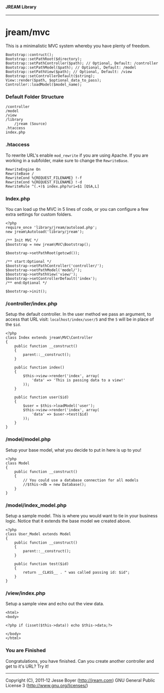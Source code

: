 #### JREAM Library
* * *

# jream/mvc
This is a minimalistic MVC system whereby you have plenty of freedom.

    Bootstrap::contruct();
    Bootstrap::setPathRoot($directory);
    Bootstrap::setPathController($path); // Optional, Default: /controller
    Bootstrap::setPathModel($path); // Optional, Default: /model
    Bootstrap::setPathView($path); // Optional, Default: /view
    Bootstrap::setControllerDefault($string);
    View::render($path, $optional_data_to_pass);
    Controller::loadModel($model_name);

### Default Folder Structure

    /controller
    /model
    /view
	/library
		/jream (Source)
    .htaccess
    index.php
    
    

###  .htaccess

To rewrite URL's enable `mod_rewrite` if you are using Apache. If you are working in a subfolder, make sure to change the `RewriteBase`.

    RewriteEngine On
	RewriteBase /
	RewriteCond %{REQUEST_FILENAME} !-f
    RewriteCond %{REQUEST_FILENAME} !-d
    RewriteRule ^(.+)$ index.php?uri=$1 [QSA,L]



### Index.php

You can load up the MVC in 5 lines of code, or you can configure a few extra settings for custom folders.

	<?php
	require_once 'library/jream/autoload.php';
	new jream\Autoload('library/jream');
		
	/** Init MVC */
	$bootstrap = new jream\MVC\Bootstrap();
	
	$bootstrap->setPathRoot(getcwd());
	
	/** start:Optional */
	$bootstrap->setPathController('controller/');
	$bootstrap->setPathModel('model/');
	$bootstrap->setPathView('view/');
	$bootstrap->setControllerDefault('index');
	/** end:Optional */

	$bootstrap->init();
	
### /controller/index.php

Setup the default controller. In the user method we pass an argument, to access that URL visit: `localhost/index/user/5` and the `5` will be in place of the `$id`.

	<?php
	class Index extends jream\MVC\Controller
	{
		public function __construct()
		{
			parent::__construct();
		}

		public function index()
		{
			$this->view->render('index', array(
				'data' => 'This is passing data to a view!'
			));
		}

		public function user($id)
		{
			$user = $this->loadModel('user');
			$this->view->render('index', array(
				'data' => $user->test($id)
			));
		}
	}
	
### /model/model.php

Setup your base model, what you decide to put in here is up to you!

    <?php
    class Model
    {
        public function __construct()
        {
            // You could use a database connection for all models
            //$this->db = new Database();
        }
    }

### /model/index_model.php

Setup a sample model. This is where you would want to tie in your business logic. Notice that it extends the base model we created above.

	<?php
	class User_Model extends Model
	{
		public function __construct()
		{
			parent::__construct();
		}

		public function test($id)
		{
			return __CLASS__ . " was called passing id: $id";
		}
	}

### /view/index.php

Setup  a sample view and echo out the view data.

	<html>
	<body>

	<?php if (isset($this->data)) echo $this->data;?>

	</body>
	</html>

### You are Finished
Congratulations, you have finished. Can you create another controller and get to it's URL? Try it!

* * *
Copyright (C), 2011-12 Jesse Boyer (http://jream.com) GNU General Public License 3 (http://www.gnu.org/licenses/)